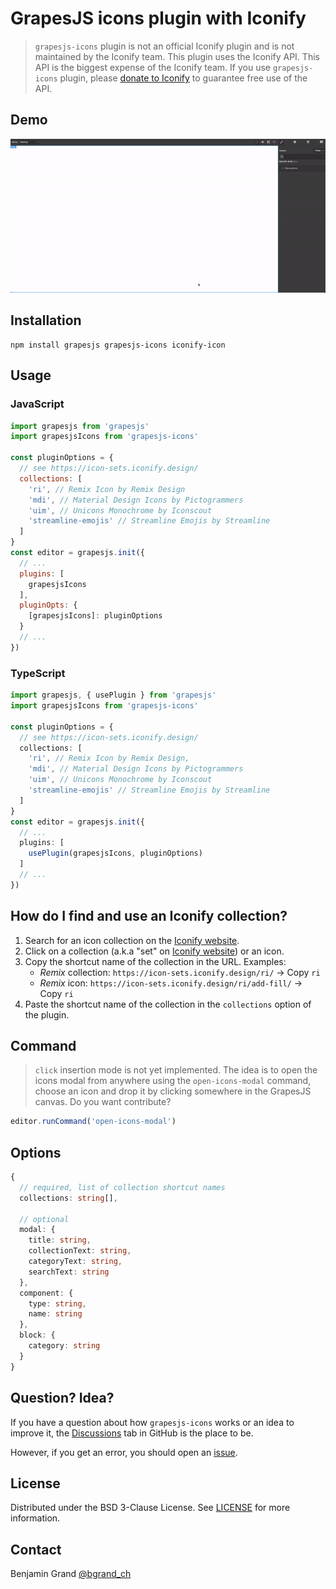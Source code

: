 # GrapesJS icons plugin with Iconify

> `grapesjs-icons` plugin is not an official Iconify plugin and is not maintained by the Iconify team. This plugin uses the Iconify API. This API is the biggest expense of the Iconify team. If you use `grapesjs-icons` plugin, please [donate to Iconify](https://iconify.design/sponsors/) to guarantee free use of the API.

## Demo

![GrapesJS icons plugin demo](https://github.com/bgrand-ch/grapesjs-icons/blob/main/demo.gif)

## Installation

```shell
npm install grapesjs grapesjs-icons iconify-icon
```

## Usage

### JavaScript

```js
import grapesjs from 'grapesjs'
import grapesjsIcons from 'grapesjs-icons'

const pluginOptions = {
  // see https://icon-sets.iconify.design/
  collections: [
    'ri', // Remix Icon by Remix Design
    'mdi', // Material Design Icons by Pictogrammers
    'uim', // Unicons Monochrome by Iconscout
    'streamline-emojis' // Streamline Emojis by Streamline
  ]
}
const editor = grapesjs.init({
  // ...
  plugins: [
    grapesjsIcons
  ],
  pluginOpts: {
    [grapesjsIcons]: pluginOptions
  }
  // ...
})
```

### TypeScript

```ts
import grapesjs, { usePlugin } from 'grapesjs'
import grapesjsIcons from 'grapesjs-icons'

const pluginOptions = {
  // see https://icon-sets.iconify.design/
  collections: [
    'ri', // Remix Icon by Remix Design,
    'mdi', // Material Design Icons by Pictogrammers
    'uim', // Unicons Monochrome by Iconscout
    'streamline-emojis' // Streamline Emojis by Streamline
  ]
}
const editor = grapesjs.init({
  // ...
  plugins: [
    usePlugin(grapesjsIcons, pluginOptions)
  ]
  // ...
})
```

## How do I find and use an Iconify collection?

1. Search for an icon collection on the [Iconify website](https://icon-sets.iconify.design/).
2. Click on a collection (a.k.a "set" on [Iconify website](https://icon-sets.iconify.design/)) or an icon.
3. Copy the shortcut name of the collection in the URL. Examples:
    - *Remix* collection: `https://icon-sets.iconify.design/ri/` -> Copy `ri`
    - *Remix* icon: `https://icon-sets.iconify.design/ri/add-fill/` -> Copy `ri`
4. Paste the shortcut name of the collection in the `collections` option of the plugin.

## Command

> `click` insertion mode is not yet implemented. The idea is to open the icons modal from anywhere using the `open-icons-modal` command, choose an icon and drop it by clicking somewhere in the GrapesJS canvas. Do you want contribute?

```ts
editor.runCommand('open-icons-modal')
```

## Options

```ts
{
  // required, list of collection shortcut names
  collections: string[],

  // optional
  modal: {
    title: string,
    collectionText: string,
    categoryText: string,
    searchText: string
  },
  component: {
    type: string,
    name: string
  },
  block: {
    category: string
  }
}
```

## Question? Idea?

If you have a question about how `grapesjs-icons` works or an idea to improve it, the [Discussions](https://github.com/bgrand-ch/grapesjs-icons/discussions) tab in GitHub is the place to be.

However, if you get an error, you should open an [issue](https://github.com/bgrand-ch/grapesjs-icons/issues).

## License

Distributed under the BSD 3-Clause License. See [LICENSE](https://github.com/bgrand-ch/grapesjs-icons/blob/main/LICENSE.md) for more information.

## Contact

Benjamin Grand [@bgrand_ch](https://twitter.com/bgrand_ch)
